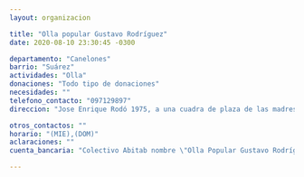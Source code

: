 ```yaml
---
layout: organizacion

title: "Olla popular Gustavo Rodríguez"
date: 2020-08-10 23:30:45 -0300

departamento: "Canelones"
barrio: "Suárez"
actividades: "Olla"
donaciones: "Todo tipo de donaciones"
necesidades: ""
telefono_contacto: "097129897"
direccion: "Jose Enrique Rodó 1975, a una cuadra de plaza de las madres."

otros_contactos: ""
horario: "(MIE),(DOM)"
aclaraciones: ""
cuenta_bancaria: "Colectivo Abitab nombre \"Olla Popular Gustavo Rodríguez\" Nro de cuenta: 109883"

---
```

